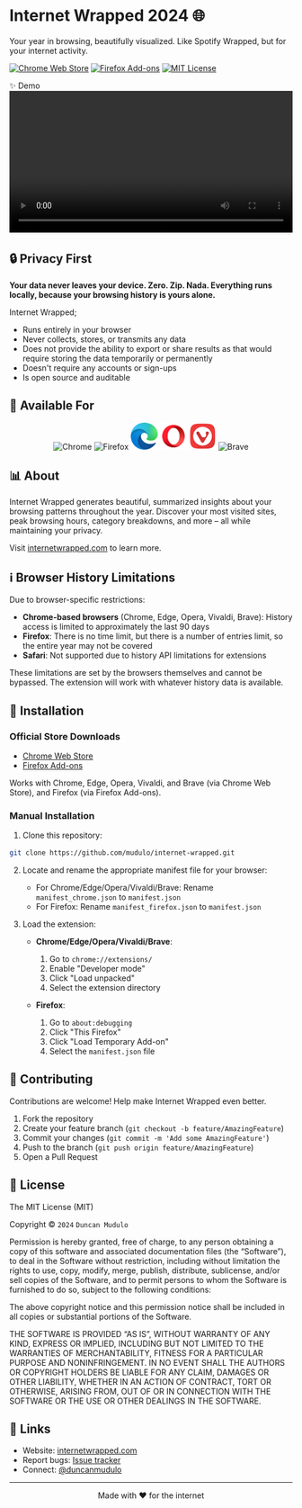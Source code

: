 # Internet Wrapped 2024 🌐

Your year in browsing, beautifully visualized. Like Spotify Wrapped, but for your internet activity.

[![Chrome Web Store](https://img.shields.io/chrome-web-store/v/paehggfojmehbjepfildefeolnlgbidn)](https://chrome.google.com/webstore/detail/paehggfojmehbjepfildefeolnlgbidn)
[![Firefox Add-ons](https://img.shields.io/amo/v/internet-wrapped)](https://addons.mozilla.org/en-US/firefox/addon/internet-wrapped)
[![MIT License](https://img.shields.io/badge/License-MIT-blue.svg)](https://opensource.org/licenses/MIT)


✨ Demo
<video src="https://github.com/user-attachments/assets/c7191026-0421-4f6d-b34a-98338a7334d5" width="100%">

## 🔒 Privacy First

**Your data never leaves your device. Zero. Zip. Nada. Everything runs locally, because your browsing history is yours alone.**

Internet Wrapped; 
- Runs entirely in your browser
- Never collects, stores, or transmits any data
- Does not provide the ability to export or share results as that would require storing the data temporarily or permanently
- Doesn't require any accounts or sign-ups
- Is open source and auditable

## 🌟 Available For

<div align="center">
  <img src="https://raw.githubusercontent.com/alrra/browser-logos/main/src/chrome/chrome.svg" width="48" alt="Chrome" title="Chrome">
  <img src="https://raw.githubusercontent.com/alrra/browser-logos/main/src/firefox/firefox.svg" width="48" alt="Firefox" title="Firefox">
  <img src="https://raw.githubusercontent.com/alrra/browser-logos/main/src/edge/edge.svg" width="48" alt="Edge" title="Edge">
  <img src="https://raw.githubusercontent.com/alrra/browser-logos/main/src/opera/opera.svg" width="48" alt="Opera" title="Opera">
  <img src="https://raw.githubusercontent.com/alrra/browser-logos/main/src/vivaldi/vivaldi.svg" width="48" alt="Vivaldi" title="Vivaldi">
  <img src="https://raw.githubusercontent.com/alrra/browser-logos/main/src/brave/brave.svg" width="48" alt="Brave" title="Brave">
</div>

## 📊 About

Internet Wrapped generates beautiful, summarized insights about your browsing patterns throughout the year. Discover your most visited sites, peak browsing hours, category breakdowns, and more – all while maintaining your privacy.

Visit [internetwrapped.com](https://internetwrapped.com) to learn more.

## ℹ️ Browser History Limitations

Due to browser-specific restrictions:
- **Chrome-based browsers** (Chrome, Edge, Opera, Vivaldi, Brave): History access is limited to approximately the last 90 days
- **Firefox**: There is no time limit, but there is a number of entries limit, so the entire year may not be covered
- **Safari**: Not supported due to history API limitations for extensions

These limitations are set by the browsers themselves and cannot be bypassed. The extension will work with whatever history data is available.

## 🚀 Installation

### Official Store Downloads
- [Chrome Web Store](https://chrome.google.com/webstore/detail/paehggfojmehbjepfildefeolnlgbidn)
- [Firefox Add-ons](https://addons.mozilla.org/en-US/firefox/addon/internet-wrapped)

Works with Chrome, Edge, Opera, Vivaldi, and Brave (via Chrome Web Store), and Firefox (via Firefox Add-ons).

### Manual Installation

1. Clone this repository:
```bash
git clone https://github.com/mudulo/internet-wrapped.git
```

2. Locate and rename the appropriate manifest file for your browser:
   - For Chrome/Edge/Opera/Vivaldi/Brave: Rename `manifest_chrome.json` to `manifest.json`
   - For Firefox: Rename `manifest_firefox.json` to `manifest.json`

3. Load the extension:
   - **Chrome/Edge/Opera/Vivaldi/Brave**:
     1. Go to `chrome://extensions/`
     2. Enable "Developer mode"
     3. Click "Load unpacked"
     4. Select the extension directory

   - **Firefox**:
     1. Go to `about:debugging`
     2. Click "This Firefox"
     3. Click "Load Temporary Add-on"
     4. Select the `manifest.json` file

## 🤝 Contributing

Contributions are welcome! Help make Internet Wrapped even better.

1. Fork the repository
2. Create your feature branch (`git checkout -b feature/AmazingFeature`)
3. Commit your changes (`git commit -m 'Add some AmazingFeature'`)
4. Push to the branch (`git push origin feature/AmazingFeature`)
5. Open a Pull Request

## 📝 License

The MIT License (MIT)

Copyright © `2024` `Duncan Mudulo`

Permission is hereby granted, free of charge, to any person
obtaining a copy of this software and associated documentation
files (the “Software”), to deal in the Software without
restriction, including without limitation the rights to use,
copy, modify, merge, publish, distribute, sublicense, and/or sell
copies of the Software, and to permit persons to whom the
Software is furnished to do so, subject to the following
conditions:

The above copyright notice and this permission notice shall be
included in all copies or substantial portions of the Software.

THE SOFTWARE IS PROVIDED “AS IS”, WITHOUT WARRANTY OF ANY KIND,
EXPRESS OR IMPLIED, INCLUDING BUT NOT LIMITED TO THE WARRANTIES
OF MERCHANTABILITY, FITNESS FOR A PARTICULAR PURPOSE AND
NONINFRINGEMENT. IN NO EVENT SHALL THE AUTHORS OR COPYRIGHT
HOLDERS BE LIABLE FOR ANY CLAIM, DAMAGES OR OTHER LIABILITY,
WHETHER IN AN ACTION OF CONTRACT, TORT OR OTHERWISE, ARISING
FROM, OUT OF OR IN CONNECTION WITH THE SOFTWARE OR THE USE OR
OTHER DEALINGS IN THE SOFTWARE.


## 🔗 Links

- Website: [internetwrapped.com](https://internetwrapped.com)
- Report bugs: [Issue tracker](https://github.com/mudulo/internet-wrapped/issues)
- Connect: [@duncanmudulo](https://x.com/duncanmudulo)

---

<div align="center">
  Made with ❤️ for the internet
</div>